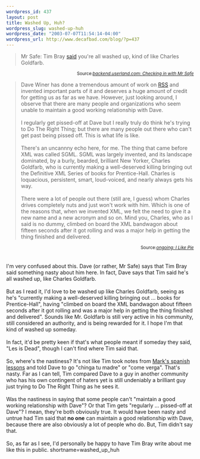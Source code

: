 ```yaml
--- 
wordpress_id: 437
layout: post
title: Washed Up, Huh?
wordpress_slug: washed-up-huh
wordpress_date: "2003-07-07T11:54:14-04:00"
wordpress_url: http://www.decafbad.com/blog/?p=437
---
```

<blockquote cite="http://backend.userland.com/checkingInWithMrSafe">
Mr Safe: Tim Bray <a href="http://tbray.org/ongoing/When/200x/2003/06/23/SamsPie#davewiner" target="_top">said</a> you're all washed up, kind of like Charles Goldfarb.
</blockquote>
<div class="credit" align="right"><small>Source:<cite><a href="http://backend.userland.com/checkingInWithMrSafe">backend.userland.com: Checking in with Mr Safe</a></cite></small></div>
<blockquote cite="http://tbray.org/ongoing/When/200x/2003/06/23/SamsPie#davewiner">
Dave Winer has done a tremendous amount of work on <a href="http://www.decafbad.com/twiki/bin/view/Main/RSS">RSS</a> and invented
important parts of it and deserves a huge amount of credit for getting
us as far as we have. However, just looking around, I observe that
there are many people and organizations who seem unable to maintain a
good working relationship with Dave.
<br /><br />
I regularly get pissed-off at Dave but I really truly do think he's
trying to Do The Right Thing; but there are many people out there who
can't get past being pissed off. This is what life is like.
<br /><br />
There's an uncannny echo here, for me.  The thing that came before XML
was called SGML. SGML was largely invented, and its landscape
dominated, by a burly, bearded, brilliant New Yorker, Charles
Goldfarb, who is currently making a well-deserved killing bringing out
the Definitive XML Series of books for Prentice-Hall.  Charles is
loquacious, persistent, smart, loud-voiced, and nearly always gets his
way.
<br /><br />
There were a lot of people out there (still are, I guess) whom Charles
drives completely nuts and just won't work with him. Which is one of
the reasons that, when we invented XML, we felt the need to give it a
new name and a new acronym and so on. Mind you, Charles, who as I said
is no dummy, climbed on board the XML bandwagon about fifteen seconds
after it got rolling and was a major help in getting the thing
finished and delivered.
</blockquote>
<div class="credit" align="right"><small>Source:<cite><a href="http://tbray.org/ongoing/When/200x/2003/06/23/SamsPie#davewiner">ongoing: I Like Pie</a></cite></small></div>
<br /><br />
I'm very confused about this.  Dave (or rather, Mr Safe) says that Tim Bray
said something nasty about him here.  In fact, Dave says that Tim said
he's all washed up, like Charles Goldfarb.
<br /><br />
But as I read it, I'd love to be washed up like Charles Goldfarb,
seeing as he's "currently making a well-deserved killing bringing out
... books for Prentice-Hall", having "climbed on board the XML bandwagon
about fifteen seconds after it got rolling and was a major help
in getting the thing finished and delivered".  Sounds like Mr. Goldfarb
is still very active in his community, still considered an authority,
and is being rewarded for it.  I hope I'm that kind of washed up someday.
<br /><br />
In fact, it'd be pretty keen if that's what people meant if someday
they said, "Les is Dead", though I can't find where Tim said that.
<br /><br />
So, where's the nastiness?  It's not like Tim took notes from
<a href="http://diveintomark.org/archives/2003/06/19/teach_me_spanish_curse_words.html" target="_top">Mark's spanish lessons</a>
and told Dave to go "chinga tu madre" or "come verga".  That's nasty.
Far as I can tell, Tim compared Dave to a guy in another community
who has his own contingent of haters yet is still undeniably a brilliant
guy just trying to Do The Right Thing as he sees it.
<br /><br />
Was the nastiness in saying that some people can't "maintain a good
working relationship with Dave"?  Or that Tim gets "regularly ...
pissed-off at Dave"?  I mean, they're both obviously true.  It would
have been nasty and untrue had Tim said that <strong>no one</strong> can maintain a
good relationship with Dave, because there are also obviously a lot of
people who do.  But, Tim didn't say that.
<br /><br />
So, as far as I see, I'd personally be happy to have Tim Bray write
about me like this in public.
<!--more-->
shortname=washed_up_huh
